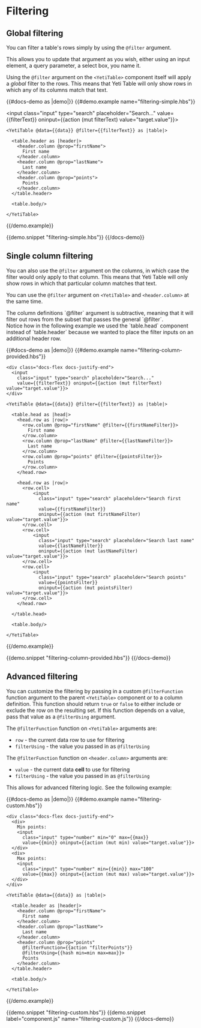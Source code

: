 # Filtering

## Global filtering

You can filter a table's rows simply by using the `@filter` argument.

This allows you to update that argument as you wish, either using an input element, a query parameter, a select box, you name it.

Using the `@filter` argument on the `<YetiTable>` component itself will apply a *global* filter to the rows.
This means that Yeti Table will only show rows in which any of its columns match that text. 

{{#docs-demo as |demo|}}
  {{#demo.example name="filtering-simple.hbs"}}
    <div class="docs-flex docs-justify-end">
      <input
        class="input" type="search" placeholder="Search..."
        value={{filterText}} oninput={{action (mut filterText) value="target.value"}}>
    </div>

    <YetiTable @data={{data}} @filter={{filterText}} as |table|>

      <table.header as |header|>
        <header.column @prop="firstName">
          First name
        </header.column>
        <header.column @prop="lastName">
          Last name
        </header.column>
        <header.column @prop="points">
          Points
        </header.column>
      </table.header>

      <table.body/>

    </YetiTable>
  {{/demo.example}}

  {{demo.snippet "filtering-simple.hbs"}}
{{/docs-demo}}

## Single column filtering

You can also use the `@filter` argument on the columns, in which case the filter would only apply to that column.
This means that Yeti Table will only show rows in which that particular column matches that text. 

You can use the `@filter` argument on `<YetiTable>` and `<header.column>` at the same time.

<aside>
  The column definitions `@filter` argument is subtractive, meaning that it will filter out rows
  from the subset that passes the general `@filter`.
</aside>

<aside>
  Notice how in the following example we used the `table.head` component instead of `table.header`
  because we wanted to place the filter inputs on an additional header row.
</aside>

{{#docs-demo as |demo|}}
  {{#demo.example name="filtering-column-provided.hbs"}}

    <div class="docs-flex docs-justify-end">
      <input
        class="input" type="search" placeholder="Search..."
        value={{filterText}} oninput={{action (mut filterText) value="target.value"}}>
    </div>

    <YetiTable @data={{data}} @filter={{filterText}} as |table|>

      <table.head as |head|>
        <head.row as |row|>
          <row.column @prop="firstName" @filter={{firstNameFilter}}>
            First name
          </row.column>
          <row.column @prop="lastName" @filter={{lastNameFilter}}>
            Last name
          </row.column>
          <row.column @prop="points" @filter={{pointsFilter}}>
            Points
          </row.column>
        </head.row>
        
        <head.row as |row|>
          <row.cell>
              <input
                class="input" type="search" placeholder="Search first name"
                value={{firstNameFilter}}
                oninput={{action (mut firstNameFilter) value="target.value"}}>
          </row.cell>
          <row.cell>
              <input
                class="input" type="search" placeholder="Search last name"
                value={{lastNameFilter}}
                oninput={{action (mut lastNameFilter) value="target.value"}}>
          </row.cell>
          <row.cell>
              <input
                class="input" type="search" placeholder="Search points"
                value={{pointsFilter}}
                oninput={{action (mut pointsFilter) value="target.value"}}>
          </row.cell>
        </head.row>
        
      </table.head>

      <table.body/>

    </YetiTable>
  {{/demo.example}}

  {{demo.snippet "filtering-column-provided.hbs"}}
{{/docs-demo}}

## Advanced filtering

You can customize the filtering by passing in a custom `@filterFunction` function argument to the
parent `<YetiTable>` component or to a column definition.
This function should return `true` or `false` to either include or exclude the row on the resulting set.
If this function depends on a value, pass that value as a `@filterUsing` argument.

The `@filterFunction` function on `<YetiTable>` arguments are:
- `row` - the current data row to use for filtering
- `filterUsing` - the value you passed in as `@filterUsing`

The `@filterFunction` function on `<header.column>` arguments are:
- `value` - the current data **cell** to use for filtering
- `filterUsing` - the value you passed in as `@filterUsing`

This allows for advanced filtering logic. See the following example:

{{#docs-demo as |demo|}}
  {{#demo.example name="filtering-custom.hbs"}}

    <div class="docs-flex docs-justify-end">
      <div>
        Min points:
        <input
          class="input" type="number" min="0" max={{max}}
          value={{min}} oninput={{action (mut min) value="target.value"}}>
      </div>
      <div>
        Max points:
        <input
          class="input" type="number" min={{min}} max="100"
          value={{max}} oninput={{action (mut max) value="target.value"}}>
      </div>
    </div>

    <YetiTable @data={{data}} as |table|>

      <table.header as |header|>
        <header.column @prop="firstName">
          First name
        </header.column>
        <header.column @prop="lastName">
          Last name
        </header.column>
        <header.column @prop="points"
          @filterFunction={{action "filterPoints"}}
          @filterUsing={{hash min=min max=max}}>
          Points
        </header.column>
      </table.header>

      <table.body/>

    </YetiTable>

  {{/demo.example}}

  {{demo.snippet "filtering-custom.hbs"}}
  {{demo.snippet label="component.js" name="filtering-custom.js"}}
{{/docs-demo}}
